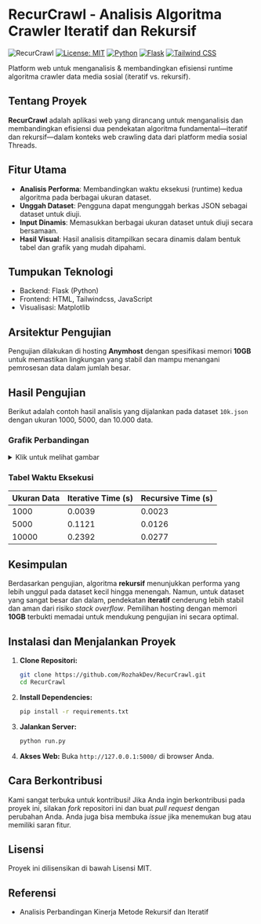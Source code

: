 # RecurCrawl - Analisis Algoritma Crawler Iteratif dan Rekursif

![RecurCrawl](https://github.com/user-attachments/assets/c1f63bb3-bd3c-40a3-ad7e-525d6127c571)
[![License: MIT](https://img.shields.io/badge/License-MIT-yellow.svg)](https://opensource.org/licenses/MIT)
[![Python](https://img.shields.io/badge/Python-3.7%2B-blue.svg)](https://www.python.org/)
[![Flask](https://img.shields.io/badge/Flask-2.x-orange.svg)](https://flask.palletsprojects.com/)
[![Tailwind CSS](https://img.shields.io/badge/Tailwind_CSS-3.x-blueviolet.svg)](https://tailwindcss.com/)

Platform web untuk menganalisis & membandingkan efisiensi runtime algoritma crawler data media sosial (iteratif vs. rekursif).

## Tentang Proyek

**RecurCrawl** adalah aplikasi web yang dirancang untuk menganalisis dan membandingkan efisiensi dua pendekatan algoritma fundamental—iteratif dan rekursif—dalam konteks web crawling data dari platform media sosial Threads.

## Fitur Utama

- **Analisis Performa**: Membandingkan waktu eksekusi (runtime) kedua algoritma pada berbagai ukuran dataset.
- **Unggah Dataset**: Pengguna dapat mengunggah berkas JSON sebagai dataset untuk diuji.
- **Input Dinamis**: Memasukkan berbagai ukuran dataset untuk diuji secara bersamaan.
- **Hasil Visual**: Hasil analisis ditampilkan secara dinamis dalam bentuk tabel dan grafik yang mudah dipahami.

## Tumpukan Teknologi

- Backend: Flask (Python)
- Frontend: HTML, Tailwindcss, JavaScript
- Visualisasi: Matplotlib

## Arsitektur Pengujian

Pengujian dilakukan di hosting **Anymhost** dengan spesifikasi memori **10GB** untuk memastikan lingkungan yang stabil dan mampu menangani pemrosesan data dalam jumlah besar.

## Hasil Pengujian

Berikut adalah contoh hasil analisis yang dijalankan pada dataset `10k.json` dengan ukuran 1000, 5000, dan 10.000 data.

### Grafik Perbandingan
<details>
  <summary>Klik untuk melihat gambar</summary>

  ![RecurCrawl - Analisis Algoritma](https://github.com/user-attachments/assets/6b55672b-a434-4f42-b6cf-6da43c487a9e)

</details>

### Tabel Waktu Eksekusi

| Ukuran Data | Iterative Time (s) | Recursive Time (s) |
|:----------- |:------------------ |:------------------ |
| 1000        | 0.0039             | 0.0023             |
| 5000        | 0.1121             | 0.0126             |
| 10000       | 0.2392             | 0.0277             |

## Kesimpulan

Berdasarkan pengujian, algoritma **rekursif** menunjukkan performa yang lebih unggul pada dataset kecil hingga menengah. Namun, untuk dataset yang sangat besar dan dalam, pendekatan **iteratif** cenderung lebih stabil dan aman dari risiko *stack overflow*. Pemilihan hosting dengan memori **10GB** terbukti memadai untuk mendukung pengujian ini secara optimal.

## Instalasi dan Menjalankan Proyek

1.  **Clone Repositori:**
    ```bash
    git clone https://github.com/RozhakDev/RecurCrawl.git
    cd RecurCrawl
    ```

2.  **Install Dependencies:**
    ```bash
    pip install -r requirements.txt
    ```

3.  **Jalankan Server:**
    ```bash
    python run.py
    ```

4.  **Akses Web:** Buka `http://127.0.0.1:5000/` di browser Anda.

## Cara Berkontribusi

Kami sangat terbuka untuk kontribusi! Jika Anda ingin berkontribusi pada proyek ini, silakan *fork* repositori ini dan buat *pull request* dengan perubahan Anda. Anda juga bisa membuka *issue* jika menemukan bug atau memiliki saran fitur.

## Lisensi

Proyek ini dilisensikan di bawah Lisensi MIT.

## Referensi

- Analisis Perbandingan Kinerja Metode Rekursif dan Iteratif